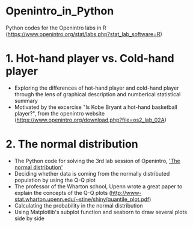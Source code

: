 # Openintro_in_Python
Python codes for the Openintro labs in R (https://www.openintro.org/stat/labs.php?stat_lab_software=R)

# 1. Hot-hand player vs. Cold-hand player 
* Exploring the differences of hot-hand player and cold-hand player through the lens of graphical description and numberical statistical summary
* Motivated by the excercise "Is Kobe Bryant a hot-hand basketball player?", from the openintro website (https://www.openintro.org/download.php?file=os2_lab_02A)

# 2. The normal distribution
* The Python code for solving the 3rd lab session of Openintro, <a href="http://htmlpreview.github.io/?https://github.com/andrewpbray/oiLabs-base-R/blob/master/normal_distribution/normal_distribution.html"> 'The normal distribution' </a>
* Deciding whether data is coming from the normally distributed population by using the Q-Q plot
* The professor of the Wharton school, Upenn wrote a great paper to explain the concepts of the Q-Q plots (http://www-stat.wharton.upenn.edu/~stine/shiny/quantile_plot.pdf)
* Calculating the probability in the normal distribution
* Using Matplotlib's subplot function and seaborn to draw several plots side by side
